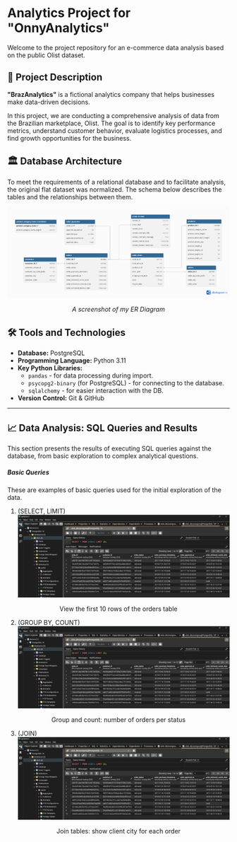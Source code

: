 # Analytics Project for "OnnyAnalytics"

Welcome to the project repository for an e-commerce data analysis based on the public Olist dataset.

## 📝 Project Description

**"BrazAnalytics"** is a fictional analytics company that helps businesses make data-driven decisions.

In this project, we are conducting a comprehensive analysis of data from the Brazilian marketplace, Olist. The goal is to identify key performance metrics, understand customer behavior, evaluate logistics processes, and find growth opportunities for the business.

## 🏛️ Database Architecture

To meet the requirements of a relational database and to facilitate analysis, the original flat dataset was normalized. The schema below describes the tables and the relationships between them.

![ER Diagram](screenshots/er_diagram.png)
*<p align="center">A screenshot of my ER Diagram </p>*

## 🛠️ Tools and Technologies

* **Database:** PostgreSQL
* **Programming Language:** Python 3.11
* **Key Python Libraries:**
    * `pandas` - for data processing during import.
    * `psycopg2-binary` (for PostgreSQL) - for connecting to the database.
    * `sqlalchemy` - for easier interaction with the DB.
* **Version Control:** Git & GitHub

***
## 📈 Data Analysis: SQL Queries and Results

This section presents the results of executing SQL queries against the database, from basic exploration to complex analytical questions.

##### Basic Queries
These are examples of basic queries used for the initial exploration of the data.

1. (SELECT, LIMIT)
![Basic Query Result 1](screenshots/basic_query_01.jpg)
<p align="center">View the first 10 rows of the orders table</p>

2. (GROUP BY, COUNT)
![Basic Query Result 1](screenshots/basic_query_01.jpg)
<p align="center">Group and count: number of orders per status</p>

3. (JOIN)
![Basic Query Result 1](screenshots/basic_query_01.jpg)
<p align="center">Join tables: show client city for each order</p>

